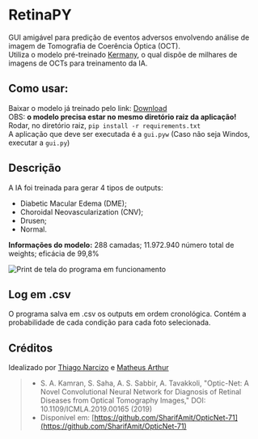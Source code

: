 # RetinaPY

GUI amigável para predição de eventos adversos envolvendo análise de imagem de Tomografia de Coerência Óptica (OCT). \
Utiliza o modelo pré-treinado [Kermany](https://www.sciencedirect.com/science/article/pii/S0092867418301545), o qual dispõe de milhares de imagens de OCTs para treinamento da IA.


## Como usar:

Baixar o modelo já treinado pelo link: [Download](https://drive.google.com/file/d/1OGGOJtx-nzUfo4DZMC6yGf7e3zvKzAIg/view?usp=sharing) \
OBS: **o modelo precisa estar no mesmo diretório raiz da aplicação!** \
Rodar, no diretório raiz, ```pip install -r requirements.txt``` \
A aplicação que deve ser executada é a ```gui.pyw``` (Caso não seja Windos, executar a ```gui.py```)

## Descrição

 A IA foi treinada para gerar 4 tipos de outputs:
 

 - Diabetic Macular Edema (DME);
 - Choroidal Neovascularization (CNV);
 - Drusen;
 - Normal.
 
 
**Informações do modelo:**  288 camadas; 11.972.940 número total de weights; eficácia de 99,8%

![Print de tela do programa em funcionamento](https://i.imgur.com/NT2Hktl.png)


## Log em .csv

O programa salva em .csv os outputs em ordem cronológica. Contém a probabilidade de cada condição para cada foto selecionada.

## Créditos
Idealizado por [Thiago Narcizo](https://github.com/thiagonarcizo/) e [Matheus Arthur](https://github.com/mathfaria)
> -   S. A. Kamran, S. Saha, A. S. Sabbir, A. Tavakkoli, "Optic-Net: A Novel Convolutional Neural Network for Diagnosis of Retinal Diseases from Optical Tomography Images," DOI: 10.1109/ICMLA.2019.00165 (2019)
> - Disponível em: [https://github.com/SharifAmit/OpticNet-71](https://github.com/SharifAmit/OpticNet-71)
